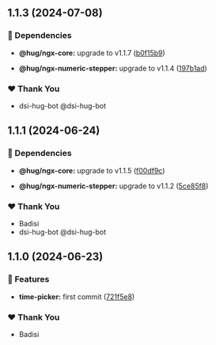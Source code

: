 ## 1.1.3 (2024-07-08)


### 🌱 Dependencies

- **@hug/ngx-core:** upgrade to v1.1.7 ([b0f15b9](https://github.com/DSI-HUG/ngx-components/commit/b0f15b9))

- **@hug/ngx-numeric-stepper:** upgrade to v1.1.4 ([197b1ad](https://github.com/DSI-HUG/ngx-components/commit/197b1ad))


### ❤️  Thank You

- dsi-hug-bot @dsi-hug-bot

## 1.1.1 (2024-06-24)


### 🌱 Dependencies

- **@hug/ngx-core:** upgrade to v1.1.5 ([f00df9c](https://github.com/DSI-HUG/ngx-components/commit/f00df9c))

- **@hug/ngx-numeric-stepper:** upgrade to v1.1.2 ([5ce85f8](https://github.com/DSI-HUG/ngx-components/commit/5ce85f8))


### ❤️  Thank You

- Badisi
- dsi-hug-bot @dsi-hug-bot

## 1.1.0 (2024-06-23)


### 🚀 Features

- **time-picker:** first commit ([721f5e8](https://github.com/DSI-HUG/ngx-components/commit/721f5e8))


### ❤️  Thank You

- Badisi
